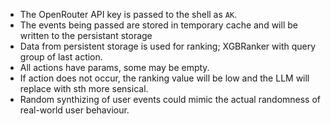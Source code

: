 - The OpenRouter API key is passed to the shell as `AK`.
- The events being passed are stored in temporary cache and will be written to the persistant storage
- Data from persistent storage is used for ranking; XGBRanker with query group of last action.
- All actions have params, some may be empty.
- If action does not occur, the ranking value will be low and the LLM will replace with sth more sensical.
- Random synthizing of user events could mimic the actual randomness of real-world user behaviour.
